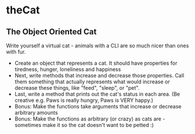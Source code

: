 # theCat

## The Object Oriented Cat

Write yourself a virtual cat - animals with a CLI are so much nicer than ones with fur.

- Create an object that represents a cat. It should have properties for tiredness, hunger, loneliness and happiness
- Next, write methods that increase and decrease those properties. Call them something that actually represents what would increase or decrease these things, like "feed", "sleep", or "pet".
- Last, write a method that prints out the cat's status in each area. (Be creative e.g. Paws is really hungry, Paws is VERY happy.)
- Bonus: Make the functions take arguments that increase or decrease arbitrary amounts
- Bonus: Make the functions as arbitrary (or crazy) as cats are - sometimes make it so the cat doesn't want to be petted :)
